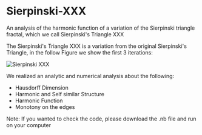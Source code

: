 # Sierpinski-XXX
 An analysis of the harmonic function of a variation of the Sierpinski triangle fractal, which we call Sierpinski's Triangle XXX

 The Sierpinski's Triangle XXX is a variation from the original Sierpinski's Triangle, in the follow Figure we show the first 3 iterations:

![Sierpinski XXX](https://github.com/YairCCastillo/Sierpinski-XXX/assets/49602985/4483e6e2-8e06-4818-ad31-bdbd27bf9e2d)

We realized an analytic and numerical analysis about the following:
- Hausdorff Dimension
- Harmonic and Self similar Structure
- Harmonic Function
- Monotony on the edges

Note: If you wanted to check the code, please download the .nb file and run on your computer
